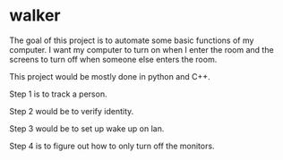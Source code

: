 # walker

The goal of this project is to automate some basic functions of my computer. I want my computer to turn on when I enter the room and the screens to turn off when someone else enters the room.

This project would be mostly done in python and C++.

Step 1 is to track a person.

Step 2 would be to verify identity.

Step 3 would be to set up wake up on lan.

Step 4 is to figure out how to only turn off the monitors.
